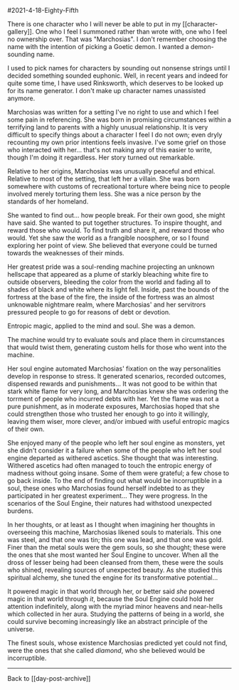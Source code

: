 #2021-4-18-Eighty-Fifth

There is one character who I will never be able to put in my [[character-gallery]].  One who I feel I summoned rather than wrote with, one who I feel no ownership over.  That was "Marchosias".  I don't remember choosing the name with the intention of picking a Goetic demon.  I wanted a demon-sounding name.

I used to pick names for characters by sounding out nonsense strings until I decided something sounded euphonic.  Well, in recent years and indeed for quite some time, I have used Rinksworth, which deserves to be looked up for its name generator.  I don't make up character names unassisted anymore.

Marchosias was written for a setting I've no right to use and which I feel some pain in referencing.  She was born in promising circumstances within a terrifying land to parents with a highly unusual relationship.  It is very difficult to specify things about a character I feel I do not own; even dryly recounting my own prior intentions feels invasive.  I've some grief on those who interacted with her...  that's not making any of this easier to write, though I'm doing it regardless.  Her story turned out remarkable.

Relative to her origins, Marchosias was unusually peaceful and ethical.  Relative to most of the setting, that left her a villain.  She was born somewhere with customs of recreational torture where being nice to people involved merely torturing them less.  She was a nice person by the standards of her homeland.

She wanted to find out... how people break.  For their own good, she might have said.  She wanted to put together structures.  To inspire thought, and reward those who would.  To find truth and share it, and reward those who would.  Yet she saw the world as a frangible noosphere, or so I found exploring her point of view.  She believed that everyone could be turned towards the weaknesses of their minds.

Her greatest pride was a soul-rending machine projecting an unknown hellscape that appeared as a plume of starkly bleaching white fire to outside observers, bleeding the color from the world and fading all to shades of black and white where its light fell.  Inside, past the bounds of the fortress at the base of the fire, the inside of the fortress was an almost unknowable nightmare realm, where Marchosias' and her servitrors pressured people to go for reasons of debt or devotion.

Entropic magic, applied to the mind and soul.  She was a demon.

The machine would try to evaluate souls and place them in circumstances that would twist them, generating custom hells for those who went into the machine.

Her soul engine automated Marchosias' fixation on the way personalities develop in response to stress.  It generated scenarios, recorded outcomes, dispensed rewards and punishments...  It was not good to be within that stark white flame for very long, and Marchosias knew she was ordering the torrment of people who incurred debts with her.  Yet the flame was not a pure punishment, as in moderate exposures, Marchosias hoped that she could strengthen those who trusted her enough to go into it willingly, leaving them wiser, more clever, and/or imbued with useful entropic magics of their own.

She enjoyed many of the people who left her soul engine as monsters, yet she didn't consider it a failure when some of the people who left her soul engine departed as withered ascetics.  She thought that was interesting.  Withered ascetics had often managed to touch the entropic energy of madness without going insane.  Some of them were grateful; a few chose to go back inside.  To the end of finding out what would be incorruptible in a soul, these ones who Marchosias found herself indebted to as they participated in her greatest experiment...  They were progress.  In the scenarios of the Soul Engine, their natures had withstood unexpected burdens.

In her thoughts, or at least as I thought when imagining her thoughts in overseeing this machine, Marchosias likened souls to materials.  This one was steel, and that one was tin; this one was lead, and that one was gold.  Finer than the metal souls were the gem souls, so she thought; these were the ones that she most wanted her Soul Engine to uncover.  When all the dross of lesser being had been cleansed from them, these were the souls who shined, revealing sources of unexpected beauty.  As she studied this spiritual alchemy, she tuned the engine for its transformative potential...

It powered magic in that world through her, or better said *she* powered magic in that world through *it*, because the Soul Engine could hold her attention indefinitely, along with the myriad minor heavens and near-hells which collected in her aura.  Studying the patterns of being in a world, she could survive becoming increasingly like an abstract principle of the universe.

The finest souls, whose existence Marchosias predicted yet could not find, were the ones that she called *diamond*, who she believed would be incorruptible.

---
Back to [[day-post-archive]]